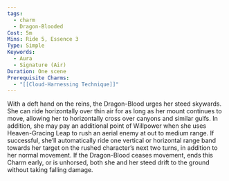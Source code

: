 ```yaml
---
tags:
  - charm
  - Dragon-Blooded
Cost: 5m
Mins: Ride 5, Essence 3
Type: Simple
Keywords:
  - Aura
  - Signature (Air)
Duration: One scene
Prerequisite Charms:
  - "[[Cloud-Harnessing Technique]]"
---
```

With a deft hand on the reins, the Dragon-Blood urges her steed skywards. She can ride horizontally over thin air for as long as her mount continues to move, allowing her to horizontally cross over canyons and similar gulfs. In addition, she may pay an additional point of Willpower when she uses Heaven-Gracing Leap to rush an aerial enemy at out to medium range. If successful, she’ll automatically ride one vertical or horizontal range band towards her target on the rushed character’s next two turns, in addition to her normal movement. If the Dragon-Blood ceases movement, ends this Charm early, or is unhorsed, both she and her steed drift to the ground without taking falling damage.